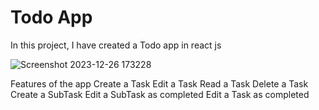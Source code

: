 # Todo App

In this project, I have created a Todo app in react js

![Screenshot 2023-12-26 173228](https://github.com/Sesslyn041215/Todo-App/assets/116268709/9e8b8a0d-a3e2-42bd-99c0-e825a83b8e1a)


 Features of the app
     Create a Task
     Edit a Task
     Read a Task
     Delete a Task
     Create a SubTask
     Edit a SubTask as completed
     Edit a Task as completed
